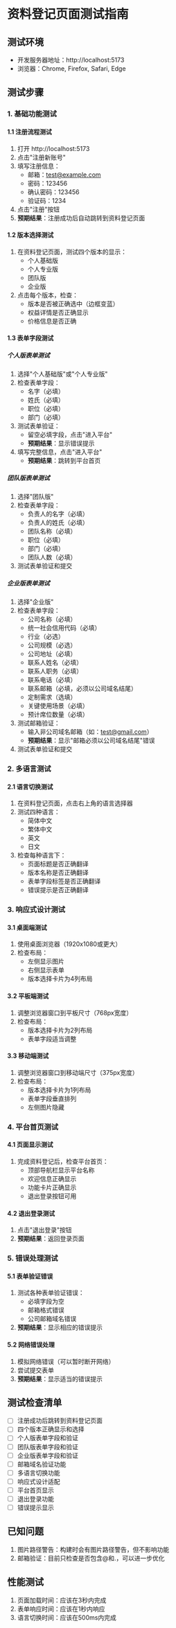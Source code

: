 # 资料登记页面测试指南

## 测试环境
- 开发服务器地址：http://localhost:5173
- 浏览器：Chrome, Firefox, Safari, Edge

## 测试步骤

### 1. 基础功能测试

#### 1.1 注册流程测试
1. 打开 http://localhost:5173
2. 点击"注册新账号"
3. 填写注册信息：
   - 邮箱：test@example.com
   - 密码：123456
   - 确认密码：123456
   - 验证码：1234
4. 点击"注册"按钮
5. **预期结果**：注册成功后自动跳转到资料登记页面

#### 1.2 版本选择测试
1. 在资料登记页面，测试四个版本的显示：
   - 个人基础版
   - 个人专业版
   - 团队版
   - 企业版
2. 点击每个版本，检查：
   - 版本是否被正确选中（边框变蓝）
   - 权益详情是否正确显示
   - 价格信息是否正确

#### 1.3 表单字段测试

##### 个人版表单测试
1. 选择"个人基础版"或"个人专业版"
2. 检查表单字段：
   - 名字（必填）
   - 姓氏（必填）
   - 职位（必填）
   - 部门（必填）
3. 测试表单验证：
   - 留空必填字段，点击"进入平台"
   - **预期结果**：显示错误提示
4. 填写完整信息，点击"进入平台"
   - **预期结果**：跳转到平台首页

##### 团队版表单测试
1. 选择"团队版"
2. 检查表单字段：
   - 负责人的名字（必填）
   - 负责人的姓氏（必填）
   - 团队名称（必填）
   - 职位（必填）
   - 部门（必填）
   - 团队人数（必填）
3. 测试表单验证和提交

##### 企业版表单测试
1. 选择"企业版"
2. 检查表单字段：
   - 公司名称（必填）
   - 统一社会信用代码（必填）
   - 行业（必选）
   - 公司规模（必选）
   - 公司地址（必填）
   - 联系人姓名（必填）
   - 联系人职务（必填）
   - 联系电话（必填）
   - 联系邮箱（必填，必须以公司域名结尾）
   - 定制需求（选填）
   - 关键使用场景（必填）
   - 预计席位数量（必填）
3. 测试邮箱验证：
   - 输入非公司域名邮箱（如：test@gmail.com）
   - **预期结果**：显示"邮箱必须以公司域名结尾"错误
4. 测试表单验证和提交

### 2. 多语言测试

#### 2.1 语言切换测试
1. 在资料登记页面，点击右上角的语言选择器
2. 测试四种语言：
   - 简体中文
   - 繁体中文
   - 英文
   - 日文
3. 检查每种语言下：
   - 页面标题是否正确翻译
   - 版本名称是否正确翻译
   - 表单字段标签是否正确翻译
   - 错误提示是否正确翻译

### 3. 响应式设计测试

#### 3.1 桌面端测试
1. 使用桌面浏览器（1920x1080或更大）
2. 检查布局：
   - 左侧显示图片
   - 右侧显示表单
   - 版本选择卡片为4列布局

#### 3.2 平板端测试
1. 调整浏览器窗口到平板尺寸（768px宽度）
2. 检查布局：
   - 版本选择卡片为2列布局
   - 表单字段适当调整

#### 3.3 移动端测试
1. 调整浏览器窗口到移动端尺寸（375px宽度）
2. 检查布局：
   - 版本选择卡片为1列布局
   - 表单字段垂直排列
   - 左侧图片隐藏

### 4. 平台首页测试

#### 4.1 页面显示测试
1. 完成资料登记后，检查平台首页：
   - 顶部导航栏显示平台名称
   - 欢迎信息正确显示
   - 功能卡片正确显示
   - 退出登录按钮可用

#### 4.2 退出登录测试
1. 点击"退出登录"按钮
2. **预期结果**：返回登录页面

### 5. 错误处理测试

#### 5.1 表单验证错误
1. 测试各种表单验证错误：
   - 必填字段为空
   - 邮箱格式错误
   - 公司邮箱域名错误
2. **预期结果**：显示相应的错误提示

#### 5.2 网络错误处理
1. 模拟网络错误（可以暂时断开网络）
2. 尝试提交表单
3. **预期结果**：显示适当的错误提示

## 测试检查清单

- [ ] 注册成功后跳转到资料登记页面
- [ ] 四个版本正确显示和选择
- [ ] 个人版表单字段和验证
- [ ] 团队版表单字段和验证
- [ ] 企业版表单字段和验证
- [ ] 邮箱域名验证功能
- [ ] 多语言切换功能
- [ ] 响应式设计适配
- [ ] 平台首页显示
- [ ] 退出登录功能
- [ ] 错误提示显示

## 已知问题

1. 图片路径警告：构建时会有图片路径警告，但不影响功能
2. 邮箱验证：目前只检查是否包含@和.，可以进一步优化

## 性能测试

1. 页面加载时间：应该在3秒内完成
2. 表单响应时间：应该在1秒内响应
3. 语言切换时间：应该在500ms内完成

